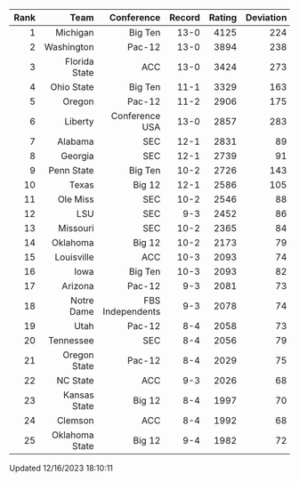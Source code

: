 | Rank  | Team                 | Conference           | Record   | Rating | Deviation |
| ---:  | ---:                 | ---:                 | ---:     | ---:   | ---:      |
| 1     | Michigan             | Big Ten              | 13-0     | 4125   | 224       |
| 2     | Washington           | Pac-12               | 13-0     | 3894   | 238       |
| 3     | Florida State        | ACC                  | 13-0     | 3424   | 273       |
| 4     | Ohio State           | Big Ten              | 11-1     | 3329   | 163       |
| 5     | Oregon               | Pac-12               | 11-2     | 2906   | 175       |
| 6     | Liberty              | Conference USA       | 13-0     | 2857   | 283       |
| 7     | Alabama              | SEC                  | 12-1     | 2831   | 89        |
| 8     | Georgia              | SEC                  | 12-1     | 2739   | 91        |
| 9     | Penn State           | Big Ten              | 10-2     | 2726   | 143       |
| 10    | Texas                | Big 12               | 12-1     | 2586   | 105       |
| 11    | Ole Miss             | SEC                  | 10-2     | 2546   | 88        |
| 12    | LSU                  | SEC                  | 9-3      | 2452   | 86        |
| 13    | Missouri             | SEC                  | 10-2     | 2365   | 84        |
| 14    | Oklahoma             | Big 12               | 10-2     | 2173   | 79        |
| 15    | Louisville           | ACC                  | 10-3     | 2093   | 74        |
| 16    | Iowa                 | Big Ten              | 10-3     | 2093   | 82        |
| 17    | Arizona              | Pac-12               | 9-3      | 2081   | 73        |
| 18    | Notre Dame           | FBS Independents     | 9-3      | 2078   | 74        |
| 19    | Utah                 | Pac-12               | 8-4      | 2058   | 73        |
| 20    | Tennessee            | SEC                  | 8-4      | 2056   | 79        |
| 21    | Oregon State         | Pac-12               | 8-4      | 2029   | 75        |
| 22    | NC State             | ACC                  | 9-3      | 2026   | 68        |
| 23    | Kansas State         | Big 12               | 8-4      | 1997   | 70        |
| 24    | Clemson              | ACC                  | 8-4      | 1992   | 68        |
| 25    | Oklahoma State       | Big 12               | 9-4      | 1982   | 72        |

Updated 12/16/2023 18:10:11

